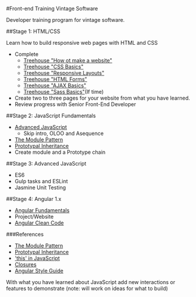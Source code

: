 #Front-end Training Vintage Software

Developer training program for vintage software.

##Stage 1: HTML/CSS

Learn how to build responsive web pages with HTML and CSS

- Complete
  - [Treehouse "How ot make a website"](http://teamtreehouse.com/library/how-to-make-a-website)
  - [Treehouse "CSS Basics"](http://teamtreehouse.com/library/css-basics)
  - [Treehouse "Responsive Layouts"](http://teamtreehouse.com/library/responsive-layouts)
  - [Treehouse "HTML Forms"](http://teamtreehouse.com/library/html-forms)
  - [Treehouse "AJAX Basics"](http://teamtreehouse.com/library/ajax-basics)
  - [Treehouse "Sass Basics"](http://teamtreehouse.com/library/sass-basics)(If time)
- Create two to three pages for your website from what you have learned. 
- Review progress with Senior Front-End Developer

##Stage 2: JavaScript Fundamentals
- [Advanced JavaScript](http://www.pluralsight.com/courses/advanced-javascript)
    - Skip intro, OLOO and Asequence 
- [The Module Pattern](http://corycode.me/blog/javascript-module-pattern-basics)
- [Prototypal Inheritance](http://corycode.me/blog/javascript-prototypal-inheritance)
- Create module and a Prototype chain

##Stage 3: Advanced JavaScript
- ES6
- Gulp tasks and ESLint
- Jasmine Unit Testing

##Stage 4: Angular 1.x
- [Angular Fundamentals](http://www.pluralsight.com/courses/angularjs-fundamentals)
- Project/Website
- [Angular Clean Code](http://www.pluralsight.com/courses/angularjs-patterns-clean-code)

###References
- [The Module Pattern](http://corycode.me/blog/javascript-module-pattern-basics)
- [Prototypal Inheritance](http://corycode.me/blog/javascript-prototypal-inheritance)
- ['this' in JavaScript](http://toddmotto.com/understanding-the-this-keyword-in-javascript/)
- [Closures](https://developer.mozilla.org/en-US/docs/Web/JavaScript/Closures)
- [Angular Style Guide](https://github.com/johnpapa/angular-styleguide)

With what you have learned about JavaScript add new interactions or features to demonstrate (note: will work on ideas for what to build)
